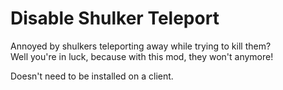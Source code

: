 # Disable Shulker Teleport
Annoyed by shulkers teleporting away while trying to kill them?  
Well you're in luck, because with this mod, they won't anymore!

Doesn't need to be installed on a client.